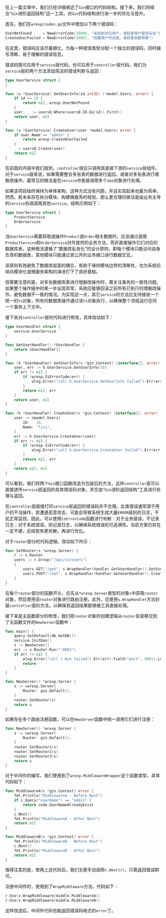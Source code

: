在上一篇文章中，我们已经详细阐述了`Gin`接口的代码结构。接下来，我们将结合“`Gin`进阶返回结构”这一工具，对`Gin`代码结构进行进一步的优化与提升。

首先，我们在`wresp/codes.go`文件中增加以下两个错误码：

```go
UserNotFound     = NewErrorCode(10006, "未找到对应用户，请检查用户是否存在")
CreateUserFailed = NewErrorCode(10007, "创建用户时出错，请检查创建参数")
```

在这里，错误码应该尽量细化，为每一种错误类型分配一个独立的错误码，同时编写清晰、易于理解的错误信息。

错误码既可应用于`service`层代码，也可应用于`controller`层代码。我们为`service`层的两个方法添加简洁的错误判断与返回：

```go
type UserService struct {
}

func (u *UserService) GetUserInfo(id int32) (*model.Users, error) {
	if id == 10 {
		return nil, wresp.UserNotFound
	}
	user, _ := usersQ.Where(usersQ.ID.Eq(id)).First()
	return user, nil
}

func (u *UserService) CreateUser(user *model.Users) error {
	if user.Name == "admin" {
		return wresp.CreateUserFailed
	}
	_ = usersQ.Create(user)
	return nil
}
```

在前面的内容中我们提到，`controller`层应只调用其直接下游的`service`层组件。对于`service`层来说，如果需要整合多张表的数据进行返回，或者对多张表进行增删改操作，最常见的做法是在`service`中直接调用多个`dao`对象进行处理。

如果该项目始终保持为单体架构，这种方式没有问题，并且实现起来也最为简单。然而，若未来存在拆分模块、构建微服务的规划，那么更合理的做法是由业务主导的`service`协调调用其他`service`。结构示例如下：

```go
type UserService struct {
	ProductService
	OrderService
}
```

当`UserService`需要获取或操作`Product`或`Order`相关数据时，应该通过调用`ProductService`和`OrderService`对外提供的业务方法，而非直接操作它们对应的数据库表。这种做法遵循了“数据库私有化”的设计原则，即每个模块只能访问自身负责的数据表，其他模块只能通过其公开的业务接口进行数据交互。

该原则有效避免了数据库层面的耦合，有助于保持模块边界的清晰性，也为系统后续向模块化或微服务架构的演进打下了良好基础。

但需要注意的是，对多张数据库表进行增删改操作时，需关注事务的一致性问题。如果整个操作链中的某一步出现异常，系统应能够回滚之前所有已执行的增删改操作，避免数据不一致的情况。为实现这一点，其它`service`的方法应支持接收一个统一的`tx`对象，所有的数据库操作通过该`tx`对象执行，以确保整个流程运行在同一个事务上下文中。

接下来对`controller`层的代码进行修改，具体改动如下：

```go
type UserHandler struct {
	service.UserService
}

func GetUserHandler() *UserHandler {
	return &UserHandler{}
}

func (h *UserHandler) GetUserInfo(c *gin.Context) (interface{}, error) {
	user, err := h.UserService.GetUserInfo(10)
	if err != nil {
		if !wresp.IsErrorCode(err) {
			wlog.Error("call h.UserService.GetUserInfo failed").Err(err).Field("id", 10).Log()
		}
		return nil, err
	}
	return user, nil
}

func (h *UserHandler) CreateUser(c *gin.Context) (interface{}, error) {
	user := &model.Users{
		ID:   20,
		Name: "lisi",
	}
	err := h.UserService.CreateUser(user)
	if err != nil {
		if !wresp.IsErrorCode(err) {
			wlog.Error("call h.UserService.CreateUser failed").Err(err).Field("user", user).Log()
		}
		return nil, err
	}
	return nil, nil
}
```

可以看到，我们将两个`Gin`接口函数改造为包装后的方法，这样`controller`层可以直接透传`service`层返回的具体错误码对象，并交由“`Gin`进阶返回结构”工具进行处理与返回。

在`controller`层直接打印`service`层返回的错误码并不合理。此类错误通常源于用户的不当操作，若遭遇恶意攻击，可能会导致系统生成大量`ERROR`级别的日志，干扰正常监控。因此，可以使用`IsErrorCode`函数进行判断：对于业务错误，不记录日志；对于系统错误，则记录日志，以确保系统错误的可追溯性。当前方案仍存在一定不便，后续若有更优解，再进行优化。

对于`router`部分的代码逻辑，改动如下所示：

```go
func SetRouter(s *wresp.Server) {
    r := s.Router
	users := r.Group("/api/v1/users")
	{
		users.GET("/get", s.WrapHandler(handler.GetUserHandler().GetUserInfo))
		users.POST("/set", s.WrapHandler(handler.GetUserHandler().CreateUser))
	}
}
```

在每个`router`部分的函数开头，应先从`*wresp.Server`类型的对象`s`中获取`router`对象，然后使用该`router`对象进行路由注册。此外，应使用`s.WrapHandler`方法封装`controller`层的方法，以确保其返回结果能够被工具直接处理。

接下来是主函数部分的修改，我们把`router`对象的创建逻辑从`router`目录移交到了主函数文件的`NewServer`函数中：

```go
func main() {
    query.SetDefault(db.GetDB())
	service.InitDao()
	s := NewServer()
	err := s.Router.Run(":8081")
	if err != nil {
		wlog.Error("call r.Run failed").Err(err).Field("port", 8081).Log()
		return
	}
}

func NewServer() *wresp.Server {
	s := &wresp.Server{
		Router: gin.Default(),
	}
	router.SetRouter(s)
	return s
}
```

如果存在多个路由注册函数，可以在`NewServer`函数中统一调用它们进行注册：

```go
func NewServer() *wresp.Server {
	s := &wresp.Server{
		Router: gin.Default(),
	}
	router.SetRouter1(s)
	router.SetRouter2(s)
	router.SetRouter3(s)
	return s
}
```

对于中间件的编写，我们使用到了`wresp.MiddlewareWrapper`这个函数类型，具体代码如下：

```go
func MiddlewareA(c *gin.Context) error {
	fmt.Println("MiddlewareA - Before Next")
	if c.Query("userName") == "admin" {
		return code.UserNameAlreadyExist
	}
	c.Next()
	fmt.Println("MiddlewareA - After Next")
	return nil
}

func MiddlewareB(c *gin.Context) error {
	fmt.Println("MiddlewareB - Before Next")
	c.Next()
	fmt.Println("MiddlewareB - After Next")
	return nil
}
```

值得注意的是，使用上述代码后，我们无需手动调用`c.Abort()`，只需返回错误即可。

注册中间件时，使用到了`WrapMiddleware`方法，代码如下：

```go
r.Use(s.WrapMiddleware(middle.MiddlewareA))
r.Use(s.WrapMiddleware(middle.MiddlewareB))
```

这样改造后，中间件代码也能返回错误码格式的`error`了。
